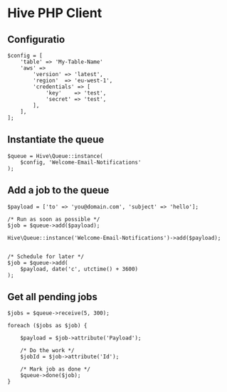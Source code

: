# Hive PHP Client

## Configuratio
```
$config = [
    'table' => 'My-Table-Name'
    'aws' =>
        'version' => 'latest',
        'region'  => 'eu-west-1',
        'credentials' => [
            'key'    => 'test',
            'secret' => 'test',
        ],
    ],
];
```

## Instantiate the queue
```
$queue = Hive\Queue::instance(
    $config, 'Welcome-Email-Notifications'
);
```

## Add a job to the queue
```
$payload = ['to' => 'you@domain.com', 'subject' => 'hello'];

/* Run as soon as possible */
$job = $queue->add($payload);

Hive\Queue::instance('Welcome-Email-Notifications')->add($payload);
```

```

/* Schedule for later */
$job = $queue->add(
    $payload, date('c', utctime() + 3600)
);
```

## Get all pending jobs
```
$jobs = $queue->receive(5, 300);

foreach ($jobs as $job) {

    $payload = $job->attribute('Payload');

    /* Do the work */
    $jobId = $job->attribute('Id');

    /* Mark job as done */
    $queue->done($job);
}
```
